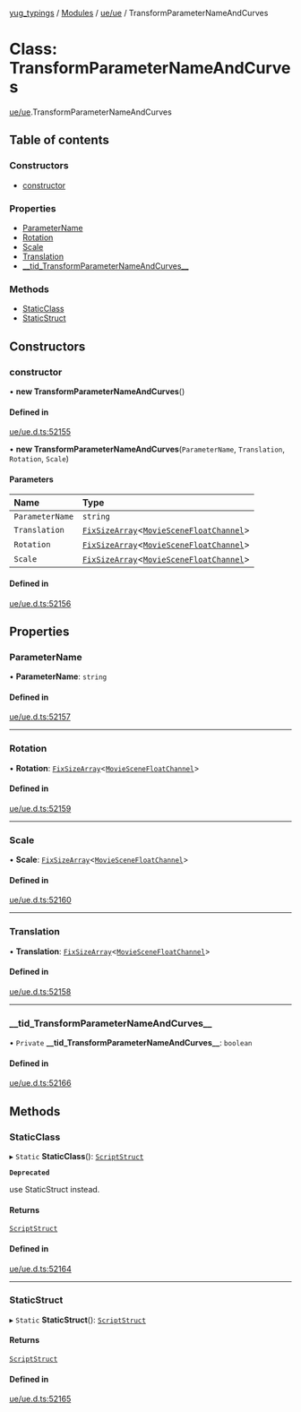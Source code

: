 [yug_typings](../README.md) / [Modules](../modules.md) / [ue/ue](../modules/ue_ue.md) / TransformParameterNameAndCurves

# Class: TransformParameterNameAndCurves

[ue/ue](../modules/ue_ue.md).TransformParameterNameAndCurves

## Table of contents

### Constructors

- [constructor](ue_ue.TransformParameterNameAndCurves.md#constructor)

### Properties

- [ParameterName](ue_ue.TransformParameterNameAndCurves.md#parametername)
- [Rotation](ue_ue.TransformParameterNameAndCurves.md#rotation)
- [Scale](ue_ue.TransformParameterNameAndCurves.md#scale)
- [Translation](ue_ue.TransformParameterNameAndCurves.md#translation)
- [\_\_tid\_TransformParameterNameAndCurves\_\_](ue_ue.TransformParameterNameAndCurves.md#__tid_transformparameternameandcurves__)

### Methods

- [StaticClass](ue_ue.TransformParameterNameAndCurves.md#staticclass)
- [StaticStruct](ue_ue.TransformParameterNameAndCurves.md#staticstruct)

## Constructors

### constructor

• **new TransformParameterNameAndCurves**()

#### Defined in

[ue/ue.d.ts:52155](https://github.com/YugMetaverse/yug_typings/blob/b7d9b19/ue/ue.d.ts#L52155)

• **new TransformParameterNameAndCurves**(`ParameterName`, `Translation`, `Rotation`, `Scale`)

#### Parameters

| Name | Type |
| :------ | :------ |
| `ParameterName` | `string` |
| `Translation` | [`FixSizeArray`](../interfaces/ue_puerts.FixSizeArray.md)<[`MovieSceneFloatChannel`](ue_ue.MovieSceneFloatChannel.md)\> |
| `Rotation` | [`FixSizeArray`](../interfaces/ue_puerts.FixSizeArray.md)<[`MovieSceneFloatChannel`](ue_ue.MovieSceneFloatChannel.md)\> |
| `Scale` | [`FixSizeArray`](../interfaces/ue_puerts.FixSizeArray.md)<[`MovieSceneFloatChannel`](ue_ue.MovieSceneFloatChannel.md)\> |

#### Defined in

[ue/ue.d.ts:52156](https://github.com/YugMetaverse/yug_typings/blob/b7d9b19/ue/ue.d.ts#L52156)

## Properties

### ParameterName

• **ParameterName**: `string`

#### Defined in

[ue/ue.d.ts:52157](https://github.com/YugMetaverse/yug_typings/blob/b7d9b19/ue/ue.d.ts#L52157)

___

### Rotation

• **Rotation**: [`FixSizeArray`](../interfaces/ue_puerts.FixSizeArray.md)<[`MovieSceneFloatChannel`](ue_ue.MovieSceneFloatChannel.md)\>

#### Defined in

[ue/ue.d.ts:52159](https://github.com/YugMetaverse/yug_typings/blob/b7d9b19/ue/ue.d.ts#L52159)

___

### Scale

• **Scale**: [`FixSizeArray`](../interfaces/ue_puerts.FixSizeArray.md)<[`MovieSceneFloatChannel`](ue_ue.MovieSceneFloatChannel.md)\>

#### Defined in

[ue/ue.d.ts:52160](https://github.com/YugMetaverse/yug_typings/blob/b7d9b19/ue/ue.d.ts#L52160)

___

### Translation

• **Translation**: [`FixSizeArray`](../interfaces/ue_puerts.FixSizeArray.md)<[`MovieSceneFloatChannel`](ue_ue.MovieSceneFloatChannel.md)\>

#### Defined in

[ue/ue.d.ts:52158](https://github.com/YugMetaverse/yug_typings/blob/b7d9b19/ue/ue.d.ts#L52158)

___

### \_\_tid\_TransformParameterNameAndCurves\_\_

• `Private` **\_\_tid\_TransformParameterNameAndCurves\_\_**: `boolean`

#### Defined in

[ue/ue.d.ts:52166](https://github.com/YugMetaverse/yug_typings/blob/b7d9b19/ue/ue.d.ts#L52166)

## Methods

### StaticClass

▸ `Static` **StaticClass**(): [`ScriptStruct`](ue_ue.ScriptStruct.md)

**`Deprecated`**

use StaticStruct instead.

#### Returns

[`ScriptStruct`](ue_ue.ScriptStruct.md)

#### Defined in

[ue/ue.d.ts:52164](https://github.com/YugMetaverse/yug_typings/blob/b7d9b19/ue/ue.d.ts#L52164)

___

### StaticStruct

▸ `Static` **StaticStruct**(): [`ScriptStruct`](ue_ue.ScriptStruct.md)

#### Returns

[`ScriptStruct`](ue_ue.ScriptStruct.md)

#### Defined in

[ue/ue.d.ts:52165](https://github.com/YugMetaverse/yug_typings/blob/b7d9b19/ue/ue.d.ts#L52165)
